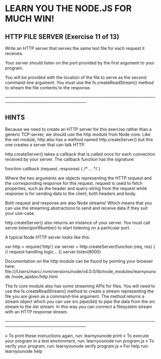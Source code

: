 # LEARN YOU THE NODE.JS FOR MUCH WIN!

## HTTP FILE SERVER (Exercise 11 of 13)

Write an HTTP server that serves the same text file for each request it
receives.

Your server should listen on the port provided by the first argument to
your program.

You will be provided with the location of the file to serve as the second
command-line argument. You must use the fs.createReadStream() method to
stream the file contents to the response.

─────────────────────────────────────────────────────────────────────────────

## HINTS

Because we need to create an HTTP server for this exercise rather than a
generic TCP server, we should use the http module from Node core. Like the
net module, http also has a method named http.createServer() but this one
creates a server that can talk HTTP.

http.createServer() takes a callback that is called once for each
connection received by your server. The callback function has the
signature:

   function callback (request, response) { /* ... */ }

Where the two arguments are objects representing the HTTP request and the
corresponding response for this request. request is used to fetch
properties, such as the header and query-string from the request while
response is for sending data to the client, both headers and body.

Both request and response are also Node streams! Which means that you can
use the streaming abstractions to send and receive data if they suit your
use-case.

http.createServer() also returns an instance of your server. You must call
server.listen(portNumber) to start listening on a particular port.

A typical Node HTTP server looks like this:

   var http = require('http')
   var server = http.createServer(function (req, res) {
     // request handling logic...
   })
   server.listen(8000)

Documentation on the http module can be found by pointing your browser
here:
file:///Users/marc/.nvm/versions/node/v4.0.0/lib/node_modules/learnyounode
/node_apidoc/http.html

The fs core module also has some streaming APIs for files. You will need
to use the fs.createReadStream() method to create a stream representing
the file you are given as a command-line argument. The method returns a
stream object which you can use src.pipe(dst) to pipe the data from the
src stream to the dst stream. In this way you can connect a filesystem
stream with an HTTP response stream.

─────────────────────────────────────────────────────────────────────────────

 » To print these instructions again, run: learnyounode print
 » To execute your program in a test environment, run: learnyounode run
   program.js
 » To verify your program, run: learnyounode verify program.js
 » For help run: learnyounode help
